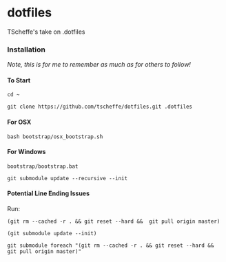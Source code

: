 dotfiles
========

TScheffe's take on .dotfiles

### Installation ###
*Note, this is for me to remember as much as for others to follow!*

#### To Start ####
````
cd ~

git clone https://github.com/tscheffe/dotfiles.git .dotfiles
````

#### For OSX ####
````
bash bootstrap/osx_bootstrap.sh
````

#### For Windows ####
````
bootstrap/bootstrap.bat

git submodule update --recursive --init
````

#### Potential Line Ending Issues ####
Run:

````
(git rm --cached -r . && git reset --hard &&  git pull origin master)

(git submodule update --init)

git submodule foreach "(git rm --cached -r . && git reset --hard && git pull origin master)"
````
